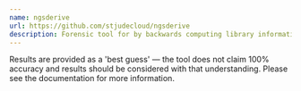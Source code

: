 ```yaml
---
name: ngsderive
url: https://github.com/stjudecloud/ngsderive
description: Forensic tool for by backwards computing library information in sequencing data
---
```


Results are provided as a 'best guess' — the tool does not claim 100% accuracy and results
should be considered with that understanding. Please see the documentation for more information.
